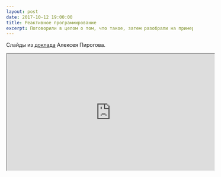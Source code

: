 ```yaml
---
layout: post
date: 2017-10-12 19:00:00
title: Реактивное программирование
excerpt: Поговорили в целом о том, что такое, затем разобрали на примере JavaScript.
---
```


Слайды из [доклада](https://astynax.github.io/slides/reactive) Алексея Пирогова.

<iframe width="560" height="315" src="https://www.youtube.com/embed/Ab66JFs_b1s" allow="autoplay; encrypted-media" allowfullscreen></iframe>
